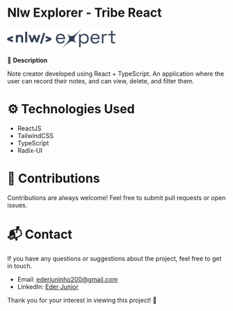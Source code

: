 # Nlw Explorer - Tribe React

<img
  src="/src/assets/logo-nlw-expert.svg"
  alt="logo-nlw"
  title="Logo Nlw"
  style="display: inline-block; margin: 0 auto; max-width: 500px">


🚀 **Description**

Note creator developed using React + TypeScript. An application where the user can record their notes, and can view, delete, and filter them.

# ⚙️ Technologies Used
- ReactJS
- TailwindCSS
- TypeScript
- Radix-UI

# 🤝 Contributions
Contributions are always welcome! Feel free to submit pull requests or open issues.

# 📬 Contact
If you have any questions or suggestions about the project, feel free to get in touch.

- Email: ederjuninho200@gmail.com
- LinkedIn: [Eder Junior](https://www.linkedin.com/in/ederjuniordev/)

Thank you for your interest in viewing this project! 🙌
